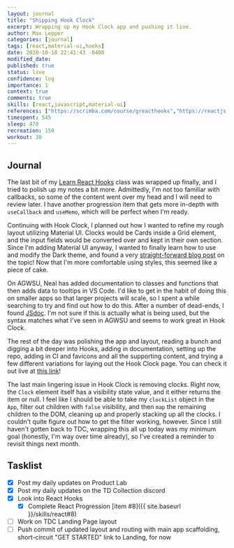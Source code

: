 ```yaml
---
layout: journal
title: "Shipping Hook Clock"
excerpt: Wrapping up my Hook Clock app and pushing it live.
author: Max Lepper
categories: [journal]
tags: [react,material-ui,hooks]
date: 2020-10-18 22:41:43 -0400
modified_date:
published: true
status: live
confidence: log
importance: 1
context: true
comments: true
skills: [react,javascript,material-ui]
references: ["https://scrimba.com/course/greacthooks","https://reactjs.org/docs/hooks-overview.html","https://levelup.gitconnected.com/material-ui-how-to-implement-dark-mode-and-edit-theme-colors-effcfa0893b9","https://jsdoc.app/","https://material-ui.com/components/grid/","https://maxlepper.gitlab.io/hook-clock/"]
timespent: 545
sleep: 470
recreation: 150
workout: 30
---
```


## Journal

The last bit of my [Learn React Hooks]({{page.references[0]}}) class was wrapped up finally, and I tried to polish up my notes a bit more. Admittedly, I'm not too familiar with callbacks, so some of the content went over my head and I will need to review later. I have another progression item that gets more in-depth with `useCallback` and `useMemo`, which will be perfect when I'm ready.

Continuing with Hook Clock, I planned out how I wanted to refine my rough layout utilizing Material UI. Clocks would be Cards inside a Grid element, and the input fields would be converted over and kept in their own section. Since I'm adding Material UI anyway, I wanted to finally learn how to use and modify the Dark theme, and found a very [straight-forward blog post]({{page.references[2]}}) on the topic! Now that I'm more comfortable using styles, this seemed like a piece of cake.

On AGWSU, Neal has added documentation to classes and functions that then adds data to tooltips in VS Code. I'd like to get in the habit of doing this on smaller apps so that larger projects will scale, so I spent a while searching to try and find out how to do this. After a number of dead-ends, I found [JSdoc]({{page.references[3]}}). I'm not sure if this is actually what is being used, but the syntax matches what I've seen in AGWSU and seems to work great in Hook Clock.

The rest of the day was polishing the app and layout, reading a bunch and digging a bit deeper into Hooks, adding in documentation, setting up the repo, adding in CI and favicons and all the supporting content, and trying a few different variations for laying out the Hook Clock page. You can check it out live at [this link]({{page.references[5]}})!

The last main lingering issue in Hook Clock is removing clocks. Right now, the `Clock` element itself has a visibility state value, and it either returns the item or null. I feel like I should be able to take my `clockList` object in the `App`, filter out children with `false` visibility, and then `map` the remaining children to the DOM, cleaning up and properly stacking up all the clocks. I couldn't quite figure out how to get the filter working, however. Since I still haven't gotten back to TDC, wrapping this all up today was my minimum goal (honestly, I'm way over time already), so I've created a reminder to revisit things next month.

## Tasklist

- [x] Post my daily updates on Product Lab
- [x] Post my daily updates on the TD Collection discord
- [x] Look into React Hooks
  - [x] Complete React Progression [item #8]({{ site.baseurl }}/skills/react#8)
- [ ] Work on TDC Landing Page layout
- [ ] Push commit of updated layout and routing with main app scaffolding, short-circuit "GET STARTED" link to Landing, for now
